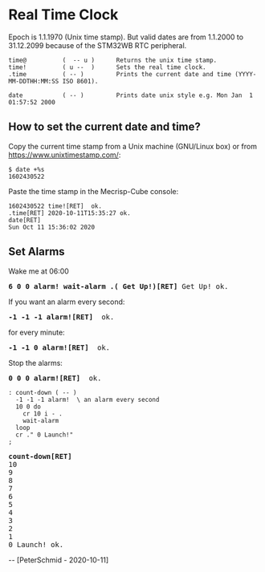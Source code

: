 Real Time Clock
===============

Epoch is 1.1.1970 (Unix time stamp). But valid dates are from 1.1.2000
to 31.12.2099 because of the STM32WB RTC peripheral.
```
time@          (  -- u )      Returns the unix time stamp. 
time!          ( u --  )      Sets the real time clock.
.time          ( -- )         Prints the current date and time (YYYY-MM-DDTHH:MM:SS ISO 8601).

date           ( -- )         Prints date unix style e.g. Mon Jan  1 01:57:52 2000
```

How to set the current date and time?
-------------------------------------

Copy the current time stamp from a Unix machine (GNU/Linux box) or from
<https://www.unixtimestamp.com/>:
```
$ date +%s
1602430522
```

Paste the time stamp in the Mecrisp-Cube console:
```
1602430522 time![RET]  ok.
.time[RET] 2020-10-11T15:35:27 ok.
date[RET] 
Sun Oct 11 15:36:02 2020
```

Set Alarms
----------

Wake me at 06:00
<pre>
<b>6 0 0 alarm! wait-alarm .( Get Up!)[RET]</b> Get Up! ok.
</pre>

If you want an alarm every second:
<pre>
<b>-1 -1 -1 alarm![RET]</b>  ok.
</pre>

for every minute:
<pre>
<b>-1 -1 0 alarm![RET]</b>  ok.
</pre>

Stop the alarms:
<pre>
<b>0 0 0 alarm![RET]</b>  ok.
</pre>


```forth
: count-down ( -- )
  -1 -1 -1 alarm!  \ an alarm every second
  10 0 do
    cr 10 i - .
    wait-alarm  
  loop
  cr ." 0 Launch!"
;
```

<pre>
<b>count-down[RET]</b>
10 
9 
8 
7 
6 
5 
4 
3 
2 
1 
0 Launch! ok. 
</pre>


\-- [PeterSchmid - 2020-10-11]
